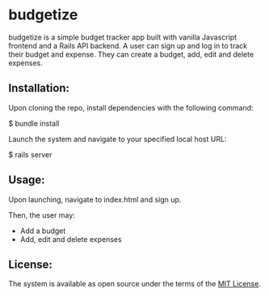 # budgetize
budgetize is a simple budget tracker app built with vanilla Javascript frontend and a Rails API backend. A user can sign up and log in to track their budget and expense. They can create a budget, add, edit and delete expenses. 

## Installation:

Upon cloning the repo, install dependencies with the following command:

$ bundle install

Launch the system and navigate to your specified local host URL:

$ rails server

## Usage:

Upon launching, navigate to index.html and sign up.

Then, the user may:
- Add a budget
- Add, edit and delete expenses

## License:

The system is available as open source under the terms of the [MIT License](https://opensource.org/licenses/MIT).
